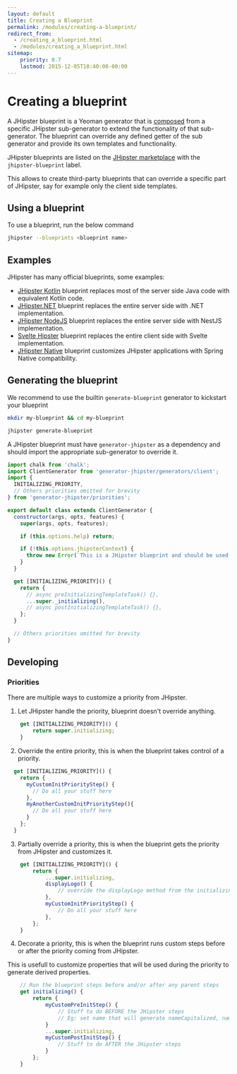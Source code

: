 ```yaml
---
layout: default
title: Creating a Blueprint
permalink: /modules/creating-a-blueprint/
redirect_from:
  - /creating_a_blueprint.html
  - /modules/creating_a_blueprint.html
sitemap:
    priority: 0.7
    lastmod: 2015-12-05T18:40:00-00:00
---
```


# <i class="fa fa-cube"></i> Creating a blueprint

A JHipster blueprint is a Yeoman generator that is [composed](http://yeoman.io/authoring/composability.html) from a specific JHipster sub-generator to extend the functionality of that sub-generator. The blueprint can override any defined getter of the sub generator and provide its own templates and functionality.

JHipster blueprints are listed on the [JHipster marketplace](/modules/marketplace/) with the `jhipster-blueprint` label.

This allows to create third-party blueprints that can override a specific part of JHipster, say for example only the client side templates.

## Using a blueprint

To use a blueprint, run the below command

```bash
jhipster --blueprints <blueprint name>
```

## Examples

JHipster has many official blueprints, some examples:

- [JHipster Kotlin](https://github.com/jhipster/jhipster-kotlin) blueprint replaces most of the server side Java code with equivalent Kotlin code.
- [JHipster.NET](https://github.com/jhipster/jhipster-dotnetcore) blueprint replaces the entire server side with .NET implementation.
- [JHipster NodeJS](https://github.com/jhipster/generator-jhipster-nodejs) blueprint replaces the entire server side with NestJS implementation.
- [Svelte Hipster](https://github.com/jhipster/generator-jhipster-svelte) blueprint replaces the entire client side with Svelte implementation.
- [JHipster Native](https://github.com/jhipster/generator-jhipster-native) blueprint customizes JHipster applications with Spring Native compatibility.

## Generating the blueprint

We recommend to use the builtin `generate-blueprint` generator to kickstart your blueprint

```bash
mkdir my-blueprint && cd my-blueprint

jhipster generate-blueprint
```
A JHipster blueprint must have `generator-jhipster` as a dependency and should import the appropriate sub-generator to override it.

```javascript
import chalk from 'chalk';
import ClientGenerator from 'generator-jhipster/generators/client';
import {
  INITIALIZING_PRIORITY,
  // Others priorities omitted for brevity
} from 'generator-jhipster/priorities';

export default class extends ClientGenerator {
  constructor(args, opts, features) {
    super(args, opts, features);

    if (this.options.help) return;

    if (!this.options.jhipsterContext) {
      throw new Error(`This is a JHipster blueprint and should be used only like ${chalk.yellow('jhipster --blueprints myBlueprint')}`);
    }
  }

  get [INITIALIZING_PRIORITY]() {
    return {
      // async preInitializingTemplateTask() {},
      ...super._initializing(),
      // async postInitializingTemplateTask() {},
    };
  }

  // Others priorities omitted for brevity
}
```

## Developing

### Priorities

There are multiple ways to customize a priority from JHipster.

1) Let JHipster handle the priority, blueprint doesn't override anything.

```javascript
    get [INITIALIZING_PRIORITY]() {
        return super.initializing;
    }
```

2) Override the entire priority, this is when the blueprint takes control of a priority.

```javascript
  get [INITIALIZING_PRIORITY]() {
    return {
      myCustomInitPriorityStep() {
        // Do all your stuff here
      },
      myAnotherCustomInitPriorityStep(){
        // Do all your stuff here
      }
    };
  }
```

3) Partially override a priority, this is when the blueprint gets the priority from JHipster and customizes it.

```javascript
    get [INITIALIZING_PRIORITY]() {
        return {
            ...super.initializing,
            displayLogo() {
                // override the displayLogo method from the initializing priority of JHipster
            },
            myCustomInitPriorityStep() {
                // Do all your stuff here
            },
        };
    }
```

4) Decorate a priority, this is when the blueprint runs custom steps before or after the priority coming from JHipster.

This is usefull to customize properties that will be used during the priority to generate derived properties.

```javascript
    // Run the blueprint steps before and/or after any parent steps
    get initializing() {
        return {
            myCustomPreInitStep() {
                // Stuff to do BEFORE the JHipster steps
                // Eg: set name that will generate nameCapitalized, nameLowercase, etc.
            }
            ...super.initializing,
            myCustomPostInitStep() {
                // Stuff to do AFTER the JHipster steps
            }
        };
    }
```
